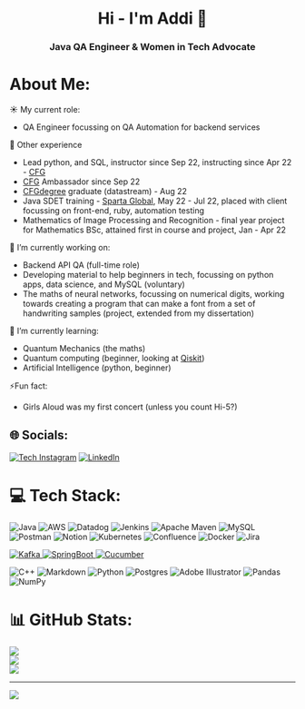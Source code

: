 <h1 align="center">Hi - I'm Addi 👋 </h1>
<h3 align="center">Java QA Engineer & Women in Tech Advocate</h3>

# About Me:

☀️ My current role: 
* QA Engineer focussing on QA Automation for backend services

🌙 Other experience 
* Lead python, and SQL, instructor since Sep 22, instructing since Apr 22 - [CFG](https://codefirstgirls.com/about-us/)
* [CFG](https://codefirstgirls.com/about-us/) Ambassador since Sep 22
* [CFGdegree](https://codefirstgirls.com/courses/cfgdegree/) graduate (datastream) - Aug 22
* Java SDET training - [Sparta Global](https://www.spartaglobal.com/), May 22 - Jul 22, placed with client focussing on front-end, ruby, automation testing 
* Mathematics of Image Processing and Recognition - final year project for Mathematics BSc, attained first in course and project, Jan - Apr 22 

🔭 I’m currently working on: <br>
* Backend API QA (full-time role)
* Developing material to help beginners in tech, focussing on python apps, data science, and MySQL (voluntary)
* The maths of neural networks, focussing on numerical digits, working towards creating a program that can make a font from a set of handwriting samples (project, extended from my dissertation)
  
🌱 I’m currently learning: 
* Quantum Mechanics (the maths) 
* Quantum computing (beginner, looking at [Qiskit](https://qiskit.org/))
* Artificial Intelligence (python, beginner)
  
⚡Fun fact: 
* Girls Aloud was my first concert (unless you count Hi-5?)


## 🌐 Socials:
[![Tech Instagram](https://img.shields.io/badge/Instagram-E4405F?style=for-the-badge&logo=instagram&logoColor=white)](https://www.instagram.com/codeaddi/)
[![LinkedIn](https://img.shields.io/badge/LinkedIn-%230077B5.svg?logo=linkedin&logoColor=white)](https://linkedin.com/in/https://www.linkedin.com/in/adelaidebarong100/) 

# 💻 Tech Stack:
![Java](https://img.shields.io/badge/java-%23ED8B00.svg?style=for-the-badge&logo=java&logoColor=white) ![AWS](https://img.shields.io/badge/AWS-%23FF9900.svg?style=for-the-badge&logo=amazon-aws&logoColor=white) ![Datadog](https://img.shields.io/badge/datadog-%23632CA6.svg?style=for-the-badge&logo=datadog&logoColor=white) ![Jenkins](https://img.shields.io/badge/jenkins-%232C5263.svg?style=for-the-badge&logo=jenkins&logoColor=white) ![Apache Maven](https://img.shields.io/badge/Apache%20Maven-C71A36?style=for-the-badge&logo=Apache%20Maven&logoColor=white) ![MySQL](https://img.shields.io/badge/mysql-%2300f.svg?style=for-the-badge&logo=mysql&logoColor=white) ![Postman](https://img.shields.io/badge/Postman-FF6C37?style=for-the-badge&logo=postman&logoColor=white) ![Notion](https://img.shields.io/badge/Notion-%23000000.svg?style=for-the-badge&logo=notion&logoColor=white) ![Kubernetes](https://img.shields.io/badge/kubernetes-%23326ce5.svg?style=for-the-badge&logo=kubernetes&logoColor=white) ![Confluence](https://img.shields.io/badge/confluence-%23172BF4.svg?style=for-the-badge&logo=confluence&logoColor=white) ![Docker](https://img.shields.io/badge/docker-%230db7ed.svg?style=for-the-badge&logo=docker&logoColor=white) ![Jira](https://img.shields.io/badge/jira-%230A0FFF.svg?style=for-the-badge&logo=jira&logoColor=white) 
 
 <a href="https://kafka.apache.org/#:~:text=Apache%20Kafka%20is%20an%20open,%2C%20and%20mission%2Dcritical%20applications." target="_blank" rel="noreferrer"> <img src="https://img.shields.io/badge/Apache%20Kafka-blue" alt="Kafka"/> </a> <a href="https://spring.io/projects/spring-boot" target="_blank" rel="noreferrer"> <img src="https://img.shields.io/badge/SpringBoot-green" alt="SpringBoot"/> </a> 
  <a href="https://cucumber.io/" target="_blank" rel="noreferrer"> <img src="https://img.shields.io/badge/Cucumber-green" alt="Cucumber"/> </a> 
  
![C++](https://img.shields.io/badge/c++-%2300599C.svg?style=for-the-badge&logo=c%2B%2B&logoColor=white) ![Markdown](https://img.shields.io/badge/markdown-%23000000.svg?style=for-the-badge&logo=markdown&logoColor=white) ![Python](https://img.shields.io/badge/python-3670A0?style=for-the-badge&logo=python&logoColor=ffdd54)  ![Postgres](https://img.shields.io/badge/postgres-%23316192.svg?style=for-the-badge&logo=postgresql&logoColor=white) ![Adobe Illustrator](https://img.shields.io/badge/adobeillustrator-%23FF9A00.svg?style=for-the-badge&logo=adobeillustrator&logoColor=white) ![Pandas](https://img.shields.io/badge/pandas-%23150458.svg?style=for-the-badge&logo=pandas&logoColor=white) ![NumPy](https://img.shields.io/badge/numpy-%23013243.svg?style=for-the-badge&logo=numpy&logoColor=white) 




# 📊 GitHub Stats:
![](https://github-readme-stats.vercel.app/api?username=AdelaideBaron&theme=dark&hide_border=false&include_all_commits=false&count_private=true)<br/>
![](https://github-readme-streak-stats.herokuapp.com/?user=AdelaideBaron&theme=dark&hide_border=false)<br/>
![](https://github-readme-stats.vercel.app/api/top-langs/?username=AdelaideBaron&theme=dark&hide_border=false&include_all_commits=false&count_private=true&layout=compact)

---
[![](https://visitcount.itsvg.in/api?id=AdelaideBaron&icon=0&color=5)](https://visitcount.itsvg.in)

<!-- Proudly created with GPRM ( https://gprm.itsvg.in ) -->

